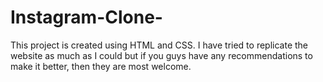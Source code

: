 # Instagram-Clone-
This project is created using HTML and CSS. I have tried to replicate the website as much as I could but if you guys have any recommendations to make it better, then they are most welcome. 
